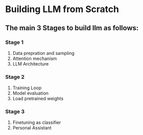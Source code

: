 # Building LLM from Scratch

## The main 3 Stages to build llm as follows:
### Stage 1
 1. Data prepration and sampling
 2. Attention mechanism
 3. LLM Architecture

### Stage 2
1. Training Loop
2. Model evaluation
3. Load pretrained weights

### Stage 3
1. Finetuning as classifier
2. Personal Assistant


